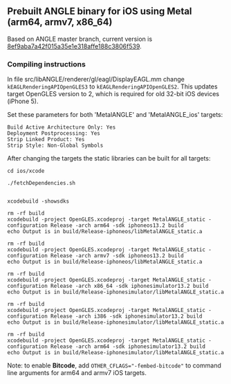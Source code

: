## Prebuilt ANGLE binary for iOS using Metal (arm64, armv7, x86_64)

Based on ANGLE master branch, current version is [8ef9aba7a42f015a35e1e318affe188c3806f539](https://github.com/kakashidinho/metalangle/).

### Compiling instructions

In file src/libANGLE/renderer/gl/eagl/DisplayEAGL.mm
change `kEAGLRenderingAPIOpenGLES3` to `kEAGLRenderingAPIOpenGLES2`.
This updates target OpenGLES version to 2, which is required for old 32-bit iOS devices (iPhone 5).

Set these parameters for both 'MetalANGLE' and 'MetalANGLE_ios' targets:

```
Build Active Architecture Only: Yes
Deployment Postprocessing: Yes
Strip Linked Product: Yes
Strip Style: Non-Global Symbols
```

After changing the targets the static libraries can be built for all targets:

```
cd ios/xcode

./fetchDependencies.sh


xcodebuild -showsdks

rm -rf build
xcodebuild -project OpenGLES.xcodeproj -target MetalANGLE_static -configuration Release -arch arm64 -sdk iphoneos13.2 build
echo Output is in build/Release-iphoneos/libMetalANGLE_static.a

rm -rf build
xcodebuild -project OpenGLES.xcodeproj -target MetalANGLE_static -configuration Release -arch armv7 -sdk iphoneos13.2 build
echo Output is in build/Release-iphoneos/libMetalANGLE_static.a

rm -rf build
xcodebuild -project OpenGLES.xcodeproj -target MetalANGLE_static -configuration Release -arch x86_64 -sdk iphonesimulator13.2 build
echo Output is in build/Release-iphonesimulator/libMetalANGLE_static.a

rm -rf build
xcodebuild -project OpenGLES.xcodeproj -target MetalANGLE_static -configuration Release -arch i386 -sdk iphonesimulator13.2 build
echo Output is in build/Release-iphonesimulator/libMetalANGLE_static.a

rm -rf build
xcodebuild -project OpenGLES.xcodeproj -target MetalANGLE_static -configuration Release -arch arm64 -sdk iphonesimulator13.2 build
echo Output is in build/Release-iphonesimulator/libMetalANGLE_static.a
```

Note: to enable **Bitcode**, add `OTHER_CFLAGS="-fembed-bitcode"` to command line arguments for arm64 and armv7 iOS targets.
